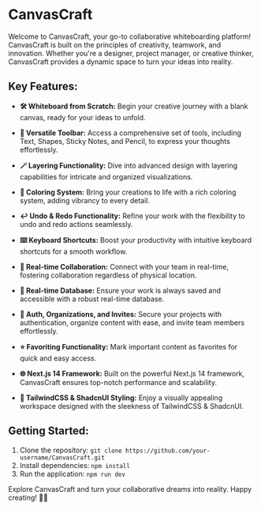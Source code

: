

# CanvasCraft

Welcome to CanvasCraft, your go-to collaborative whiteboarding platform! CanvasCraft is built on the principles of creativity, teamwork, and innovation. Whether you're a designer, project manager, or creative thinker, CanvasCraft provides a dynamic space to turn your ideas into reality.

## **Key Features:**

- **🛠️ Whiteboard from Scratch:** Begin your creative journey with a blank canvas, ready for your ideas to unfold.

- **🧰 Versatile Toolbar:** Access a comprehensive set of tools, including Text, Shapes, Sticky Notes, and Pencil, to express your thoughts effortlessly.

- **🪄 Layering Functionality:** Dive into advanced design with layering capabilities for intricate and organized visualizations.

- **🎨 Coloring System:** Bring your creations to life with a rich coloring system, adding vibrancy to every detail.

- **↩️ Undo & Redo Functionality:** Refine your work with the flexibility to undo and redo actions seamlessly.

- **⌨️ Keyboard Shortcuts:** Boost your productivity with intuitive keyboard shortcuts for a smooth workflow.

- **🤝 Real-time Collaboration:** Connect with your team in real-time, fostering collaboration regardless of physical location.

- **💾 Real-time Database:** Ensure your work is always saved and accessible with a robust real-time database.

- **🔐 Auth, Organizations, and Invites:** Secure your projects with authentication, organize content with ease, and invite team members effortlessly.

- **⭐️ Favoriting Functionality:** Mark important content as favorites for quick and easy access.

- **🌐 Next.js 14 Framework:** Built on the powerful Next.js 14 framework, CanvasCraft ensures top-notch performance and scalability.

- **💅 TailwindCSS & ShadcnUI Styling:** Enjoy a visually appealing workspace designed with the sleekness of TailwindCSS & ShadcnUI.

## **Getting Started:**

1. Clone the repository: `git clone https://github.com/your-username/CanvasCraft.git`
2. Install dependencies: `npm install`
3. Run the application: `npm run dev`

Explore CanvasCraft and turn your collaborative dreams into reality. Happy creating! 🎨✨
